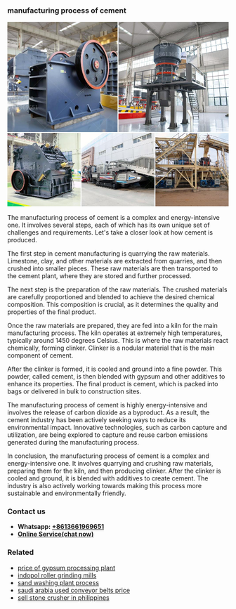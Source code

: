 <h3>manufacturing process of cement</h3><img src='1706753852.jpg' alt=''><p>The manufacturing process of cement is a complex and energy-intensive one. It involves several steps, each of which has its own unique set of challenges and requirements. Let's take a closer look at how cement is produced.</p><p>The first step in cement manufacturing is quarrying the raw materials. Limestone, clay, and other materials are extracted from quarries, and then crushed into smaller pieces. These raw materials are then transported to the cement plant, where they are stored and further processed.</p><p>The next step is the preparation of the raw materials. The crushed materials are carefully proportioned and blended to achieve the desired chemical composition. This composition is crucial, as it determines the quality and properties of the final product.</p><p>Once the raw materials are prepared, they are fed into a kiln for the main manufacturing process. The kiln operates at extremely high temperatures, typically around 1450 degrees Celsius. This is where the raw materials react chemically, forming clinker. Clinker is a nodular material that is the main component of cement.</p><p>After the clinker is formed, it is cooled and ground into a fine powder. This powder, called cement, is then blended with gypsum and other additives to enhance its properties. The final product is cement, which is packed into bags or delivered in bulk to construction sites.</p><p>The manufacturing process of cement is highly energy-intensive and involves the release of carbon dioxide as a byproduct. As a result, the cement industry has been actively seeking ways to reduce its environmental impact. Innovative technologies, such as carbon capture and utilization, are being explored to capture and reuse carbon emissions generated during the manufacturing process.</p><p>In conclusion, the manufacturing process of cement is a complex and energy-intensive one. It involves quarrying and crushing raw materials, preparing them for the kiln, and then producing clinker. After the clinker is cooled and ground, it is blended with additives to create cement. The industry is also actively working towards making this process more sustainable and environmentally friendly.</p><h3>Contact us</h3><ul><li><strong>Whatsapp:&nbsp;<a href="https://wa.me/8613661969651">+8613661969651</a></strong></li><li><a href="https://swt.shibang-china.com/?git&amp;zhl&amp;manufacturing process of cement"><strong>Online Service(chat now)</strong></a></li></ul><h3>Related</h3><ul><li><a href='price of gypsum processing plant.md'>price of gypsum processing plant</a></li><li><a href='indopol roller grinding mills.md'>indopol roller grinding mills</a></li><li><a href='sand washing plant process.md'>sand washing plant process</a></li><li><a href='saudi arabia used conveyor belts price.md'>saudi arabia used conveyor belts price</a></li><li><a href='sell stone crusher in philippines.md'>sell stone crusher in philippines</a></li></ul>